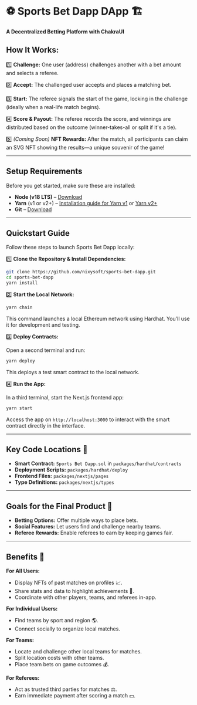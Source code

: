 # ⚽ Sports Bet Dapp DApp 🏗️

**A Decentralized Betting Platform with ChakraUI**

## How It Works:

1️⃣ **Challenge:** One user (address) challenges another with a bet amount and selects a referee.

2️⃣ **Accept:** The challenged user accepts and places a matching bet.

3️⃣ **Start:** The referee signals the start of the game, locking in the challenge (ideally when a real-life match begins).

4️⃣ **Score & Payout:** The referee records the score, and winnings are distributed based on the outcome (winner-takes-all or split if it's a tie).

5️⃣ *(Coming Soon)* **NFT Rewards:** After the match, all participants can claim an SVG NFT showing the results—a unique souvenir of the game!

---

## Setup Requirements

Before you get started, make sure these are installed:

- **Node (v18 LTS)** – [Download](https://nodejs.org/en/download/)
- **Yarn** (v1 or v2+) – [Installation guide for Yarn v1](https://classic.yarnpkg.com/en/docs/install/) or [Yarn v2+](https://yarnpkg.com/getting-started/install)
- **Git** – [Download](https://git-scm.com/downloads)

---

## Quickstart Guide

Follow these steps to launch Sports Bet Dapp locally:

1️⃣ **Clone the Repository & Install Dependencies:**

   ```bash
   git clone https://github.com/nixysoft/sports-bet-dapp.git
   cd sports-bet-dapp
   yarn install
   ```

2️⃣ **Start the Local Network:**

   ```bash
   yarn chain
   ```

   This command launches a local Ethereum network using Hardhat. You’ll use it for development and testing.

3️⃣ **Deploy Contracts:**

   Open a second terminal and run:

   ```bash
   yarn deploy
   ```

   This deploys a test smart contract to the local network.

4️⃣ **Run the App:**

   In a third terminal, start the Next.js frontend app:

   ```bash
   yarn start
   ```

   Access the app on `http://localhost:3000` to interact with the smart contract directly in the interface.

---

## Key Code Locations 📂

- **Smart Contract:** `Sports Bet Dapp.sol` in `packages/hardhat/contracts`
- **Deployment Scripts:** `packages/hardhat/deploy`
- **Frontend Files:** `packages/nextjs/pages`
- **Type Definitions:** `packages/nextjs/types`

---

## Goals for the Final Product 🎯

- **Betting Options:** Offer multiple ways to place bets.
- **Social Features:** Let users find and challenge nearby teams.
- **Referee Rewards:** Enable referees to earn by keeping games fair.

---

## Benefits 🎉

**For All Users:**

- Display NFTs of past matches on profiles 📈.
- Share stats and data to highlight achievements 🏅.
- Coordinate with other players, teams, and referees in-app.

**For Individual Users:**

- Find teams by sport and region 🌎.
- Connect socially to organize local matches.

**For Teams:**

- Locate and challenge other local teams for matches.
- Split location costs with other teams.
- Place team bets on game outcomes 💰.

**For Referees:**

- Act as trusted third parties for matches ⚖️.
- Earn immediate payment after scoring a match 💵.